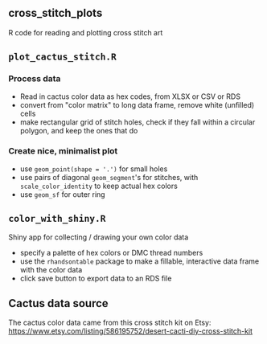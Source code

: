 ## cross_stitch_plots

R code for reading and plotting cross stitch art

## `plot_cactus_stitch.R`

### Process data
- Read in cactus color data as hex codes, from XLSX or CSV or RDS
- convert from "color matrix" to long data frame, remove white (unfilled) cells
- make rectangular grid of stitch holes, check if they fall within a circular polygon, and keep the ones that do

### Create nice, minimalist plot 
- use `geom_point(shape = '.')` for small holes 
- use pairs of diagonal `geom_segment`'s for stitches, with `scale_color_identity` to keep actual hex colors
- use `geom_sf` for outer ring

## `color_with_shiny.R`

Shiny app for collecting / drawing your own color data
- specify a palette of hex colors or DMC thread numbers
- use the `rhandsontable` package to make a fillable, interactive data frame with the color data
- click save button to export data to an RDS file

## Cactus data source

The cactus color data came from this cross stitch kit on Etsy: https://www.etsy.com/listing/586195752/desert-cacti-diy-cross-stitch-kit